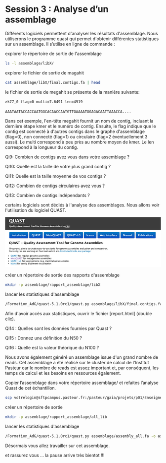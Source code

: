 # Session 3 : Analyse d’un assemblage

Différents logiciels permettent d'analyser les résultats d'assemblage. Nous utiliserons le programme quast qui permet d'obtenir différentes statistiques sur un assemblage. Il s’utilise en ligne de commande :

explorer le répertoire de sortie de l'assemblage

```sh
ls -l assemblage/libX/
```


explorer le fichier de sortie de magahit

```sh
cat assemblage/libX/final.contigs.fa | head
```

le fichier de sortie de megahit se présente de la manière suivante:

    >k77_0 flag=0 multi=7.6491 len=4919

    AAATAATACCACCAATGGCACAACCAATGTTGAAAATGGAGACAATTAAACCA....

Dans cet exemple, l'en-tête megahit fournit un nom de contig, incluant la dernière étape kmer et le numéro de contig. Ensuite, le flag indique que le contig est connecté à d'autres contigs dans le graphe d'assemblage (flag=0), non connecté (flag=1) ou circulaire (flag=2 éventuellement 3 aussi). Le multi correspond à peu près au nombre moyen de kmer. Le len correspond à la longueur du contig.

Qi9: Combien de contigs avez vous dans votre assemblage ?

Qi10: Quelle est la taille de votre plus grand contig ?

Qi11: Quelle est la taille moyenne de vos contigs ?

Qi12: Combien de contigs circulaires avez vous ?

Qi13: Combien de contigs indépendants ?



certains logiciels sont dédiés à l'analyse des assemblages. Nous allons voir l'utilisation du logiciel QUAST.

![Quast](docs/images/Quast.png)

créer un répertoire de sortie des rapports d'assemblage

```sh
mkdir -p assemblage/rapport_assemblage/libX
```

lancer les statistiques d'assemblage

```sh
/Formation_AdG/quast-5.1.0rc1/quast.py assemblage/libX/final.contigs.fa -o assemblage/rapport_assemblage/libX/ > log_files/quast_libX.log 2>&1 
```

Afin d'avoir accès aux statistiques, ouvrir le fichier [report.html] (double clic).

Qi14 : Quelles sont les données fournies par Quast ?

Qi15 : Donnez une définition du N50 ?

Qi16 : Quelle est la valeur théorique du N100 ?

Nous avons également généré un assemblage issue d'un grand nombre de reads. Cet assemblage a été réalisé sur le cluster de calcul de l'Institut Pasteur car le nombre de reads est assez important et, par conséquent, les temps de calcul et les besoins en ressources également.

Copier l’assemblage dans votre répertoire assemblage/ et refaites l’analyse Quast de cet échantillon.

```sh
scp votrelogin@sftpcampus.pasteur.fr:/pasteur/gaia/projets/p01/Enseignements/GAIA_ENSEIGNEMENTS/ANALYSE_DES_GENOMES_2022_2023/TP_Meta3C/assembly/assembly_all.fa assemblage/ 
``` 

créer un répertoire de sortie 
```sh
mkdir -p assemblage/rapport_assemblage/all_lib
```

lancer les statistiques d'assemblage
```sh
/Formation_AdG/quast-5.1.0rc1/quast.py assemblage/assembly_all.fa -o assemblage/rapport_assemblage/all_lib > log_files/quast_all.log 2>&1
```

Désormais vous allez travailler sur cet assemblage.

et rassurez vous ... la pause arrive très bientot !!!
